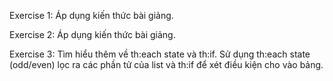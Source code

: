 Exercise 1: Áp dụng kiến thức bài giảng.

Exercise 2: Áp dụng kiến thức bài giảng.

Exercise 3: Tìm hiểu thêm về th:each state và th:if. Sử dụng th:each state (odd/even) lọc ra các phần tử của list và th:if để xét điều kiện cho vào bảng.
